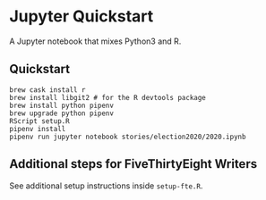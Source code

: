 # Jupyter Quickstart

A Jupyter notebook that mixes Python3 and R.

## Quickstart

```
brew cask install r
brew install libgit2 # for the R devtools package
brew install python pipenv
brew upgrade python pipenv
RScript setup.R
pipenv install
pipenv run jupyter notebook stories/election2020/2020.ipynb
```

## Additional steps for FiveThirtyEight Writers

See additional setup instructions inside `setup-fte.R`.